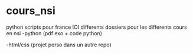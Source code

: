 # cours_nsi

python scripts pour france IOI
differents dossiers pour les differents cours en nsi
-python (pdf exo + code python)

-html/css  (projet perso dans un autre repo)

